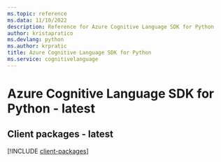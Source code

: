 ```yaml
---
ms.topic: reference
ms.data: 11/10/2022
description: Reference for Azure Cognitive Language SDK for Python
author: kristapratico
ms.devlang: python
ms.author: krpratic
title: Azure Cognitive Language SDK for Python
ms.service: cognitivelanguage
---
```

# Azure Cognitive Language SDK for Python - latest

## Client packages - latest
[!INCLUDE [client-packages](cognitive-language-client-index.md)]